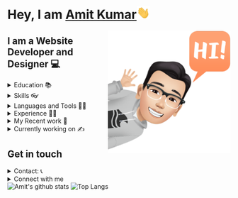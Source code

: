 <h1>Hey, I am <a href="https://www.linkedin.com/in/amit-kumar-62068218b/?jobid=1234">Amit Kumar</a><img src="https://raw.githubusercontent.com/ABSphreak/ABSphreak/master/gifs/Hi.gif" width="30px"></h1>
<img width="55%" height="50%" align="right" alt="Github" src="https://github.com/itsaamyth/itsaamyth/blob/master/icons/fbavatar.png" />
<h2> I am a Website Developer and Designer 💻 </h2>
<details>
<summary>Education 📚</summary>
<ul>
  <li>Engineering (Pursuing): Greater Noida Institute of Technology (AKTU)</li>
  <li>School: St.John's School, New Delhi</li>
</ul>
</details>

<details>
<summary>Skills 👓 </summary>
<ul>
  <li><a>Website Designing and Development, Machine Learning, Data Science, Database Management, Data Structures</a></li>
  <li><a> Tools - Python, C, Javascript, NodeJs, MongoDB, SocketIO, SQL, Microsoft Office, Bootstrap, html5-css3, jquery, Git </a></li>
</ul>
</details>

<details>
<summary>Languages and Tools 👨‍🔧 </summary>
<img src="https://img.icons8.com/color/48/000000/javascript.png"/><img src="https://img.icons8.com/color/48/000000/python.png"/><img src="https://img.icons8.com/color/48/000000/html-5.png"/><img src="https://img.icons8.com/color/48/000000/css3.png"/><img src="https://img.icons8.com/color/48/000000/bootstrap.png"/><img src="https://img.icons8.com/color/48/000000/nodejs.png"/><img src="https://img.icons8.com/color/48/000000/mongodb.png"/><img src="https://img.icons8.com/ios/50/000000/mysql-logo.png"/><img src="https://img.icons8.com/fluent/48/000000/github.png"/><img src="https://img.icons8.com/color/48/000000/heroku.png"/>
</details>

<details>
	<summary>Experience  👨‍💻</summary>
  <ul>
    <li>Website Designing and Development at <a href="https://www.anurezapower.in/" >Anureza Power Projects Pvt.Ltd</a></li>
    <li>NodeJs Website Backend Development at <a href="https://codingblocks.com/">Coding Blocks</a></li>
    <li>Python Development at <a href="https://codingblocks.com/">Coding Blocks</a></li>
     </ul>
</details>
<details>
  <summary>My Recent work 🤖</summary>
  <ul>
    <li>SocketIO Based chatroom application</li>
    <li>Ecommerce website using Sequelize and ExpressJs</li>
    <li><a>Website Designing and Development of Anureza Power Projects Pvt.Ltd</a></li>
    <li>Website Designing and Development of My Resume at<a href="https://itsaamyth.github.io/Amitkumar/">Amit Kumar</a></li>
  </ul>
</details>
<details>
  <summary>Currently working on ✍️</summary>
  <ul>
  <li>MERN Stack</li>
  <li>Python for Data Science</li>
  </ul>
</details>

<h2>Get in touch </h2>
<details>
  <summary>Contact: 📞</summary>
  <ul>
  <li>Mail me at <a href="mailto: amitk6228@gmail.com">
   amitk6228@gmail.com <br>
  </a></li>
</ul>
</details>
<details>
  <summary>Connect with me </summary>
  <a href="https://www.linkedin.com/in/amit-kumar-62068218b/?jobid=1234"><img src="https://github.com/itsaamyth/itsaamyth/blob/master/icons/linkedin.png" width="40" /></a>
<a href="https://github.com/itsaamyth/itsaamyth"><img src="https://github.com/itsaamyth/itsaamyth/blob/master/icons/github-logo.png" width="40" /></a>
<a href="https://www.facebook.com/profile.php?id=100004785631911"><img src="https://github.com/itsaamyth/itsaamyth/blob/master/icons/facebook.png" width="40" /></a>
<a href="mailto:amitk6228@gmail.com"><img src="https://github.com/itsaamyth/itsaamyth/blob/master/icons/gmail.png" width="40" /></a>
<a href="https://twitter.com/itsaamyth"><img src="https://github.com/itsaamyth/itsaamyth/blob/master/icons/twitter.png" width="40" /></a>
<a href="https://www.instagram.com/its.aamyth/"><img src="https://github.com/itsaamyth/itsaamyth/blob/master/icons/instagram.png" width="40" /></a>

</details>

<img alt="Amit's github stats" width=500 src="https://github-readme-stats.vercel.app/api?username=itsaamyth&show_icons=true"/>
<img alt="Top Langs" width=500  src="https://github-readme-stats.vercel.app/api/top-langs/?username=anuraghazra&layout=compact&hide=typescript,glsl"/>

<!-- [![Top Langs](https://github-readme-stats.vercel.app/api/top-langs/?username=anuraghazra&layout=compact)](https://github.com/anuraghazra/github-readme-stats) -->
